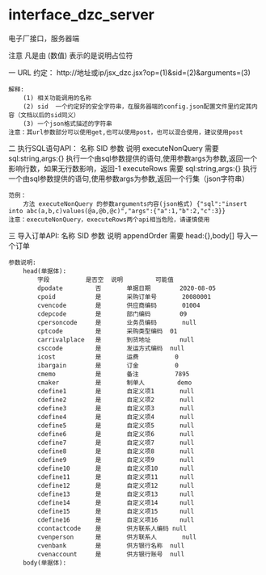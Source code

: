 # interface_dzc_server
电子厂接口，服务器端

注意 凡是由 (数值) 表示的是说明占位符

一 URL 约定：
    http://地址或ip/jsx_dzc.jsx?op=(1)&sid=(2)&arguments=(3)

    解释:
        (1) 相关功能调用的名称
        (2) sid  一个约定好的安全字符串，在服务器端的config.json配置文件里约定其内容（文档以后的sid同义）
        (3) 一个json格式描述的字符串
    注意：其url参数部分可以使用get,也可以使用post，也可以混合使用，建议使用post
二 执行SQL语句API：
    名称                SID         参数                    说明
    executeNonQuery     需要        sql:string,args:{}      执行一个由sql参数提供的语句,使用参数args为参数,返回一个影响行数，如果无行数影响，返回-1
    executeRows         需要        sql:string,args:{}      执行一个由sql参数提供的语句,使用参数args为参数,返回一个行集（json字符串）


    范例：
        方法 executeNonQuery 的参数arguments内容(json格式) {"sql":"insert into abc(a,b,c)values(@a,@b,@c)","args":{"a":1,"b":2,"c":3}}             
    注意：executeNonQuery，executeRows两个api相当危险，请谨慎使用
三 导入订单API:
    名称                SID         参数                    说明
    appendOrder         需要        head:{},body[]       导入一个订单

    参数说明:
        head(单据体):
            字段	        是否空	 说明	        可能值
            dpodate	        否	    单据日期	    2020-08-05
            cpoid	        是	    采购订单号	    20080001
            cvencode	    是	    供应商编码	    01004
            cdepcode	    是	    部门编码	    09
            cpersoncode	    是	    业务员编码	    null
            cptcode	        是	    采购类型编码	01
            carrivalplace	是	    到货地址	    null
            csccode	        是	    发运方式编码	null
            icost	        是	    运费	        0
            ibargain	    是	    订金	        0
            cmemo	        是	    备注	        7895
            cmaker	        是	    制单人	        demo
            cdefine1	    是	    自定义项1	    null
            cdefine2	    是	    自定义项2	    null
            cdefine3	    是	    自定义项3	    null
            cdefine4	    是	    自定义项4	    null
            cdefine5	    是	    自定义项5	    null
            cdefine6	    是	    自定义项6	    null
            cdefine7	    是	    自定义项7	    null
            cdefine8	    是	    自定义项8	    null
            cdefine9	    是	    自定义项9	    null
            cdefine10	    是	    自定义项10	    null
            cdefine11	    是	    自定义项11	    null
            cdefine12	    是	    自定义项12	    null
            cdefine13	    是	    自定义项13	    null
            cdefine14	    是	    自定义项14	    null
            cdefine15	    是	    自定义项15	    null
            cdefine16	    是	    自定义项16	    null
            ccontactcode	是	    供方联系人编码	null
            cvenperson	    是	    供方联系人	    null
            cvenbank	    是	    供方银行名称	null
            cvenaccount	    是	    供方银行账号	null
        body(单据体):

